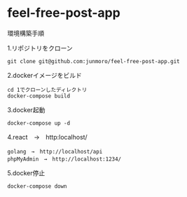 # feel-free-post-app

環境構築手順

1.リポジトリをクローン
```
git clone git@github.com:junmoro/feel-free-post-app.git
```
2.dockerイメージをビルド
```
cd 1でクローンしたディレクトリ
docker-compose build
```
3.docker起動
```
docker-compose up -d
```
4.react　→　http:localhost/
```
golang　→　http://localhost/api
phpMyAdmin　→　http://localhost:1234/
```
5.docker停止
```
docker-compose down
```
